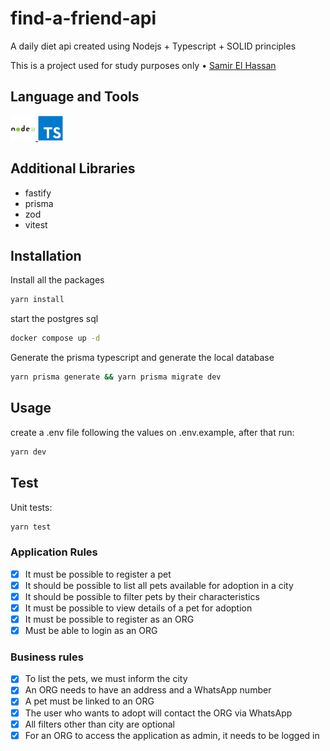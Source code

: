 # find-a-friend-api

A daily diet api created using Nodejs + Typescript + SOLID principles  

This is a project used for study purposes only • [Samir El Hassan](https://github.com/samirelhassann)


## Language and Tools

<p align="left"> <a href="https://nodejs.org" target="_blank" rel="noreferrer"> <img src="https://raw.githubusercontent.com/devicons/devicon/master/icons/nodejs/nodejs-original-wordmark.svg" alt="nodejs" width="40" height="40"/> </a><a href="https://www.typescriptlang.org/" target="_blank" rel="noreferrer"> <img src="https://raw.githubusercontent.com/devicons/devicon/master/icons/typescript/typescript-original.svg" alt="typescript" width="40" height="40"/> </a> </p>

## Additional Libraries

- fastify
- prisma
- zod
- vitest

## Installation

Install all the packages

```bash
yarn install
```

start the postgres sql

```bash
docker compose up -d
```

Generate the prisma typescript and generate the local database

```bash
yarn prisma generate && yarn prisma migrate dev
```

## Usage

create a .env file following the values on .env.example, after that run:

```bash
yarn dev
```

## Test

Unit tests:

```bash
yarn test
```


### Application Rules

- [X] It must be possible to register a pet
- [X] It should be possible to list all pets available for adoption in a city
- [X] It should be possible to filter pets by their characteristics
- [X] It must be possible to view details of a pet for adoption
- [X] It must be possible to register as an ORG
- [X] Must be able to login as an ORG

### Business rules

- [X] To list the pets, we must inform the city
- [X] An ORG needs to have an address and a WhatsApp number
- [X] A pet must be linked to an ORG
- [X] The user who wants to adopt will contact the ORG via WhatsApp
- [X] All filters other than city are optional
- [X] For an ORG to access the application as admin, it needs to be logged in
